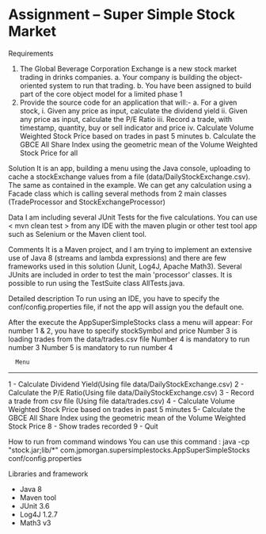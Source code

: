 # Assignment – Super Simple Stock Market

Requirements
1. The Global Beverage Corporation Exchange is a new stock market trading in drinks companies.
a. Your company is building the object-oriented system to run that trading.
b. You have been assigned to build part of the core object model for a limited phase 1
2. Provide the source code for an application that will:-
a. For a given stock,
i. Given any price as input, calculate the dividend yield
ii. Given any price as input, calculate the P/E Ratio
iii. Record a trade, with timestamp, quantity, buy or sell indicator and price
iv. Calculate Volume Weighted Stock Price based on trades in past 5 minutes
b. Calculate the GBCE All Share Index using the geometric mean of the Volume Weighted Stock Price for all

Solution
It is an app, building a menu using the Java console, uploading to cache a stockExchange values from a file (data/DailyStockExchange.csv). The same as contained in the example.
We can get any calculation using a Facade class which is calling  several methods from 2 main classes (TradeProcessor and StockExchangeProcessor)

Data
I am including several JUnit Tests for the five calculations. You can use < mvn clean test > from any IDE with the maven plugin or other test tool app such as Selenium or the Maven client tool.

Comments
It is a Maven project, and I am trying to implement an extensive use of Java 8 (streams and lambda expressions) and there are few frameworks used in this solution (Junit, Log4J, Apache Math3).
Several JUnits are included in order to test the main 'processor' classes. It is possible to run using the TestSuite class AllTests.java.

Detailed description
To run using an IDE, you have to specify the conf/config.properties file, if not the app will assign you the default one.

After the execute the AppSuperSimpleStocks class a menu will appear:
For number 1 & 2, you have to specify stockSymbol and price
Number 3 is loading trades from the data/trades.csv file
Number 4 is mandatory to run number 3
Number 5 is mandatory to run number 4

      Menu
-----------------------
1 - Calculate Dividend Yield(Using file data/DailyStockExchange.csv)
2 - Calculate the P/E Ratio(Using file data/DailyStockExchange.csv)
3 - Record a trade from csv file (Using file data/trades.csv)
4 - Calculate Volume Weighted Stock Price based on trades in past 5 minutes
5- Calculate the GBCE All Share Index using the geometric mean of the Volume Weighted Stock Price
8 - Show trades recorded
9 - Quit

How to run from command windows
  You can use this command :
  java -cp "stock.jar;lib/*" com.jpmorgan.supersimplestocks.AppSuperSimpleStocks conf/config.properties

Libraries and framework
- Java 8
- Maven tool
- JUnit  3.6
- Log4J 1.2.7
- Math3 v3
